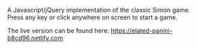 A Javascript/jQuery implementation of the classic Simon game.  
Press any key or click anywhere on screen to start a game.  

The live version can be found here:
https://elated-panini-b8cd96.netlify.com
